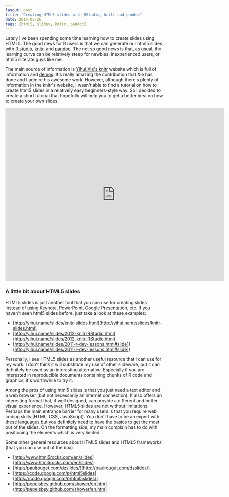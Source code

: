 ```yaml
---
layout: post
title: "Creating HTML5 slides with RStudio, knitr and pandoc"
date: 2015-02-26
tags: [html5, slides, knitr, pandoc]
---
```


Lately I've been spending some time learning how to create slides using HTML5. The good 
news for R users is that we can generate our html5 slides with [R studio](http://www.rstudio.com/ide/), 
[knitr](http://yihui.name/knitr/), and [pandoc](http://johnmacfarlane.net/pandoc/). The 
not so good news is that, as usual, the learning curve can be relatively steep for 
newbies, inexperienced users, or html5 illiterate guys like me.

<!--more-->

The main source of information is [Yihui Xie's knitr](http://yihui.name/knitr) website 
which is full of information and [demos](http://yihui.name/knitr/demos). It's really 
amazing the contribution that Xie has done and I admire his awesome work. However, 
although there's plenty of information in the knitr's website, I wasn't able to find a 
tutorial on how to create html5 slides in a relatively easy beginners-style way. 
So I decided to create a short tutorial that hopefully will help you to get a better 
idea on how to create your own slides.

<iframe src="https://docs.google.com/presentation/d/19CKL5gMWpjcXPVGNxS38qAOjFxdrd3TA0s9DEyvgS3A/embed?start=false&loop=false&delayms=3000" frameborder="0" width="700" height="554" allowfullscreen="true" mozallowfullscreen="true" webkitallowfullscreen="true"></iframe>


### A little bit about HTML5 slides

HTML5 slides is just another tool that you can use for creating slides instead of using 
Keynote, PowerPoint, Google Presentation, etc. If you haven't seen html5 slides before, 
just take a look at these examples:

- [http://yihui.name/slides/knitr-slides.html](http://yihui.name/slides/knitr-slides.html)
- [http://yihui.name/slides/2012-knitr-RStudio.html](http://yihui.name/slides/2012-knitr-RStudio.html)
- [http://yihui.name/slides/2011-r-dev-lessons.html#slide1](http://yihui.name/slides/2011-r-dev-lessons.html#slide1)

Personally, I see HTML5 slides as another useful resource that I can use for my work. I 
don't think it will substitute my use of other slideware, but it can definitely be used 
as an interesting alternative. Especially if you are interested in reproducible documents 
containing chunks of R code and graphics, it's worthwhile to try it.

Among the pros of using html5 slides is that you just need a text editor and a web 
browser (but not necessarily an internet connection). It also offers an interesting 
format that, if well designed, can provide a different and better visual experience. 
However, HTML5 slides are not without limitations. Perhaps the main entrance barrier 
for many users is that you require web coding skills (HTML, CSS, JavaScript). You don't 
have to be an expert with these languages but you definitely need to have the basics to 
get the most out of the slides. On the formatting side, my main complain has to do with 
positioning the elements which is very limited.

Some other general resources about HTML5 slides and HTML5 frameworks (that you can use 
out of the box)

- [http://www.html5rocks.com/en/slides](http://www.html5rocks.com/en/slides)
- [http://paulrouget.com/dzslides/](http://paulrouget.com/dzslides/)
- [https://code.google.com/p/html5slides](https://code.google.com/p/html5slides/)
- [http://pepelsbey.github.com/shower/en.htm](http://pepelsbey.github.com/shower/en.htm)
